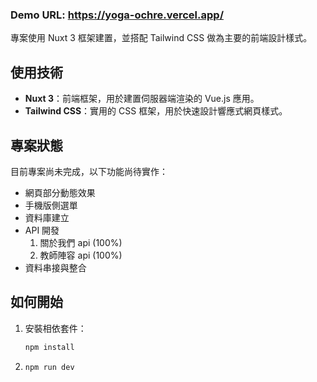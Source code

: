 ### Demo URL: https://yoga-ochre.vercel.app/

專案使用 Nuxt 3 框架建置，並搭配 Tailwind CSS 做為主要的前端設計樣式。

## 使用技術

- **Nuxt 3**：前端框架，用於建置伺服器端渲染的 Vue.js 應用。
- **Tailwind CSS**：實用的 CSS 框架，用於快速設計響應式網頁樣式。

## 專案狀態

目前專案尚未完成，以下功能尚待實作：

- 網頁部分動態效果
- 手機版側選單
- 資料庫建立
- API 開發
    1. 關於我們 api (100%)
    3. 教師陣容 api (100%)
- 資料串接與整合

## 如何開始

1.  安裝相依套件：
    ```bash
    npm install
    ```
2.  ```bash
    npm run dev
    ```
